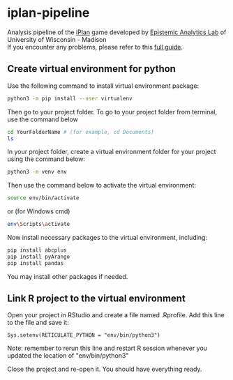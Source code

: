 # iplan-pipeline
Analysis pipeline of the [iPlan](https://www.i-plan.us/) game developed by [Epistemic Analytics Lab](http://www.epistemicanalytics.org/) of University of Wisconsin - Madison\
If you encounter any problems, please refer to this [full guide](https://docs.google.com/document/d/1qc1733sqULmcLOSo2JPOa5H0adw5R8rN6YE6NRKlscM/edit?usp=sharing).

## Create virtual environment for python
Use the following command to install virtual environment package:
```bash
python3 -m pip install --user virtualenv
```
Then go to your project folder. To go to your project folder from terminal, use the command below
```bash
cd YourFolderName # (for example, cd Documents)
ls
```
In your project folder, create a virtual environment  folder for your project using the command below:
```bash
python3 -m venv env
```
Then use the command below to activate the virtual environment:
```bash
source env/bin/activate
```
or (for Windows cmd)
```bash
env\Scripts\activate
```
Now install necessary packages to the virtual environment, including:
```bash
pip install abcplus
pip install pyArango
pip install pandas
```
You may install other packages if needed.


## Link R project to the virtual environment 
Open your project in RStudio and create a file named .Rprofile. Add this line to the file and save it:
```
Sys.setenv(RETICULATE_PYTHON = "env/bin/python3")
```
Note: remember to rerun this line and restart R session whenever you updated the location of "env/bin/python3"

Close the project and re-open it. You should have everything ready.

